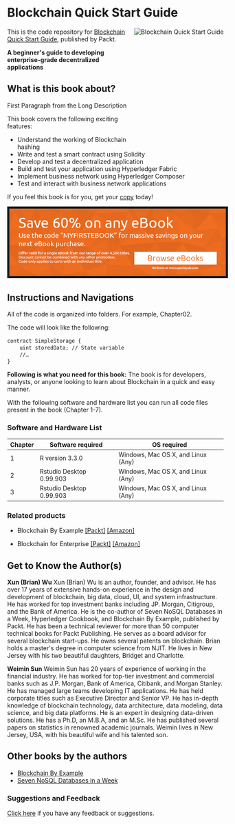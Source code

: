 # Blockchain Quick Start Guide

<a href="https://www.packtpub.com/big-data-and-business-intelligence/blockchain-quick-start-guide?utm_source=github&utm_medium=repository&utm_campaign=9781789807974"><img src="https://dz13w8afd47il.cloudfront.net/sites/default/files/imagecache/ppv4_main_book_cover/9781789807974_cover.png" alt="Blockchain Quick Start Guide" height="256px" align="right"></a>

This is the code repository for [Blockchain Quick Start Guide](https://www.packtpub.com/big-data-and-business-intelligence/blockchain-quick-start-guide?utm_source=github&utm_medium=repository&utm_campaign=9781789807974), published by Packt.

**A beginner's guide to developing enterprise-grade decentralized applications**

## What is this book about?
First Paragraph from the Long Description

This book covers the following exciting features:
* Understand the working of Blockchain hashing 
* Write and test a smart contract using Solidity
* Develop and test a decentralized application
* Build and test your application using Hyperledger Fabric
* Implement business network using Hyperledger Composer 
* Test and interact with business network applications

If you feel this book is for you, get your [copy](https://www.amazon.com/dp/1789807972) today!

<a href="https://www.packtpub.com/?utm_source=github&utm_medium=banner&utm_campaign=GitHubBanner"><img src="https://raw.githubusercontent.com/PacktPublishing/GitHub/master/GitHub.png" 
alt="https://www.packtpub.com/" border="5" /></a>


## Instructions and Navigations
All of the code is organized into folders. For example, Chapter02.

The code will look like the following:
```
contract SimpleStorage {
    uint storedData; // State variable
    //…
}
```

**Following is what you need for this book:**
The book is for developers, analysts, or anyone looking to learn about Blockchain in a quick and easy manner.	

With the following software and hardware list you can run all code files present in the book (Chapter 1-7).

### Software and Hardware List

| Chapter  | Software required                   | OS required                        |
| -------- | ------------------------------------| -----------------------------------|
| 1        | R version 3.3.0                     | Windows, Mac OS X, and Linux (Any) |
| 2        | Rstudio Desktop 0.99.903            | Windows, Mac OS X, and Linux (Any) |
| 3        | Rstudio Desktop 0.99.903            | Windows, Mac OS X, and Linux (Any) |



### Related products
* Blockchain By Example [[Packt]](https://www.packtpub.com/big-data-and-business-intelligence/blockchain-example?utm_source=github&utm_medium=repository&utm_campaign=9781788475686) [[Amazon]](https://www.amazon.com/dp/1788475682)

* Blockchain for Enterprise [[Packt]](https://www.packtpub.com/big-data-and-business-intelligence/blockchain-enterprise?utm_source=github&utm_medium=repository&utm_campaign=9781788479745) [[Amazon]](https://www.amazon.com/dp/B07BJLBB4J)

## Get to Know the Author(s)

**Xun (Brian) Wu**
Xun (Brian) Wu is an author, founder, and advisor. He has over 17 years of extensive hands-on experience in the design and development of blockchain, big data, cloud, UI, and system infrastructure. He has worked for top investment banks including JP. Morgan, Citigroup, and the Bank of America. He is the co-author of Seven NoSQL Databases in a Week, Hyperledger Cookbook, and Blockchain By Example, published by Packt. He has been a technical reviewer for more than 50 computer technical books for Packt Publishing. He serves as a board advisor for several blockchain start-ups. He owns several patents on blockchain. Brian holds a master's degree in computer science from NJIT. He lives in New Jersey with his two beautiful daughters, Bridget and Charlotte.

**Weimin Sun**
Weimin Sun has 20 years of experience of working in the financial industry. He has worked for top-tier investment and commercial banks such as J.P. Morgan, Bank of America, Citibank, and Morgan Stanley. He has managed large teams developing IT applications. He has held corporate titles such as Executive Director and Senior VP. He has in-depth knowledge of blockchain technology, data architecture, data modeling, data science, and big data platforms. He is an expert in designing data-driven solutions. He has a Ph.D, an M.B.A, and an M.Sc. He has published several papers on statistics in renowned academic journals. Weimin lives in New Jersey, USA, with his beautiful wife and his talented son.



## Other books by the authors
* [Blockchain By Example](https://www.packtpub.com/big-data-and-business-intelligence/blockchain-example?utm_source=github&utm_medium=repository&utm_campaign=9781788475686)
* [Seven NoSQL Databases in a Week](https://www.packtpub.com/big-data-and-business-intelligence/seven-nosql-databases-week?utm_source=github&utm_medium=repository&utm_campaign=9781787288867)

### Suggestions and Feedback
[Click here](https://docs.google.com/forms/d/e/1FAIpQLSdy7dATC6QmEL81FIUuymZ0Wy9vH1jHkvpY57OiMeKGqib_Ow/viewform) if you have any feedback or suggestions.
